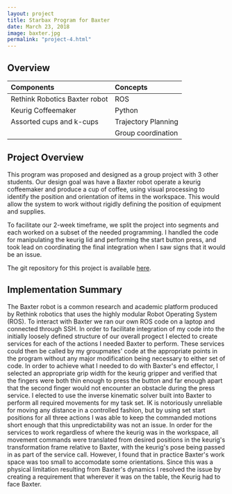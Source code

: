 ```yaml
---
layout: project
title: Starbax Program for Baxter
date: March 23, 2018
image: baxter.jpg
permalink: "project-4.html"
---
```


## Overview

|Components                     |Concepts|
|:------------------------------|:----------------------|
|Rethink Robotics Baxter robot  | ROS                   |
|Keurig Coffeemaker             | Python                |
|Assorted cups and k-cups       | Trajectory Planning   |
|                               | Group coordination    |



<!--
Todo:
    Add image:
    Get this project working on my station and collect images
    Get video of my section of the project working. I know can use and rely on it.  
    Add details section?
-->


## Project Overview
This program was proposed and designed as a group project with 3 other students. Our design goal was have a Baxter robot operate a keurig coffeemaker and produce a cup of coffee, using visual processing to identify the position and orientation of items in the workspace. This would allow the system to work without rigidly defining the position of equipment and supplies.

To facilitate our 2-week timeframe, we split the project into segments and each worked on a subset of the needed programming. I handled the code for manipulating the keurig lid and performing the start button press, and took lead on coordinating the final integration when I saw signs that it would be an issue.


The git repository for this project is available [here](https://github.com/Laurenhut/ME495-final-project).

## Implementation Summary
The Baxter robot is a common research and academic platform produced by Rethink robotics that uses the highly modular Robot Operating System (ROS). To interact with Baxter we ran our own ROS code on a laptop and connected through SSH.
In order to facilitate integration of my code into the initially loosely defined structure of our overall progect I elected to create services for each of the actions I needed Baxter to perform. These services could then be called by my groupmates' code at the appropriate points in the program without any major modification being necessary to either set of code.
In order to achieve what I needed to do with Baxter's end effector, I selected an appropriate grip width for the keurig gripper and verified that the fingers were both thin enough to press the button and far enough apart that the second finger would not encounter an obstacle during the press service.
I elected to use the inverse kinematic solver built into Baxter to perform all required movements for my task set. IK is notoriously unreliable for moving any distance in a controlled fashion, but by using set start positions for all three actions I was able to keep the commanded motions short enough that this unpredictability was not an issue.
In order for the services to work regardless of where the keurig was in the workspace, all movement commands were translated from desired positions in the keurig's transformation frame relative to Baxter, with the keurig's pose being passed in as part of the service call. However, I found that in practice Baxter's work space was too small to accomodate some orientations. Since this was a physical limitation resulting from Baxter's dynamics I resolved the issue by creating a requirement that wherever it was on the table, the Keurig had to face Baxter.
